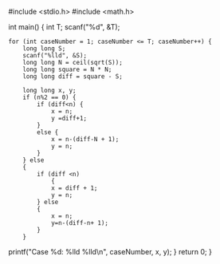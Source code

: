 #include <stdio.h>
#include <math.h>

int main() {
    int T;
    scanf("%d", &T);

    for (int caseNumber = 1; caseNumber <= T; caseNumber++) {
        long long S;
        scanf("%lld", &S);
        long long N = ceil(sqrt(S));
        long long square = N * N;
        long long diff = square - S;

        long long x, y;
        if (n%2 == 0) {
            if (diff<n) {
                x = n;
                y =diff+1;
            }
            else {
                x = n-(diff-N + 1);
                y = n;
            }
        } else
        {
            if (diff <n)
                {
                x = diff + 1;
                y = n;
            } else
            {
                x = n;
                y=n-(diff-n+ 1);
            }
        }
printf("Case %d: %lld %lld\n", caseNumber, x, y);
    }
    return 0;
}

